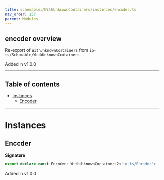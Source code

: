 ```yaml
---
title: schemables/WithUnknownContainers/instances/encoder.ts
nav_order: 137
parent: Modules
---
```


## encoder overview

Re-export of `WithUnknownContainers` from `io-ts/Schemable/WithUnknownContainers`

Added in v1.0.0

---

<h2 class="text-delta">Table of contents</h2>

- [Instances](#instances)
  - [Encoder](#encoder)

---

# Instances

## Encoder

**Signature**

```ts
export declare const Encoder: WithUnknownContainers2<'io-ts/Encoder'>
```

Added in v1.0.0
